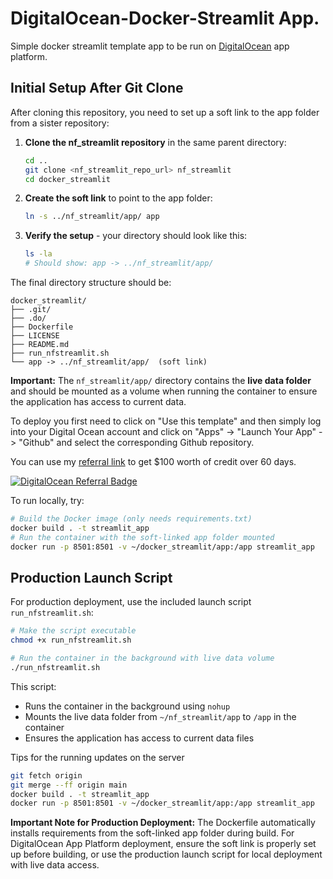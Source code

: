 # DigitalOcean-Docker-Streamlit App.

Simple docker streamlit template app to be run on [DigitalOcean](https://m.do.co/c/a42cc842048c) app platform.

## Initial Setup After Git Clone

After cloning this repository, you need to set up a soft link to the app folder from a sister repository:

1. **Clone the nf_streamlit repository** in the same parent directory:
   ```bash
   cd ..
   git clone <nf_streamlit_repo_url> nf_streamlit
   cd docker_streamlit
   ```

2. **Create the soft link** to point to the app folder:
   ```bash
   ln -s ../nf_streamlit/app/ app
   ```

3. **Verify the setup** - your directory should look like this:
   ```bash
   ls -la
   # Should show: app -> ../nf_streamlit/app/
   ```

The final directory structure should be:
```
docker_streamlit/
├── .git/
├── .do/
├── Dockerfile
├── LICENSE
├── README.md
├── run_nfstreamlit.sh
└── app -> ../nf_streamlit/app/  (soft link)
```

**Important:** The `nf_streamlit/app/` directory contains the **live data folder** and should be mounted as a volume when running the container to ensure the application has access to current data.

To deploy you first need to click on "Use this template" and then simply log into your Digital Ocean account and click on "Apps" -> "Launch Your App" -> "Github" and select the corresponding Github repository.

You can use my [referral link](https://m.do.co/c/a42cc842048c) to get $100 worth of credit over 60 days.

[![DigitalOcean Referral Badge](https://web-platforms.sfo2.cdn.digitaloceanspaces.com/WWW/Badge%201.svg)](https://www.digitalocean.com/?refcode=a42cc842048c&utm_campaign=Referral_Invite&utm_medium=Referral_Program&utm_source=badge)


To run locally, try:
```bash
# Build the Docker image (only needs requirements.txt)
docker build . -t streamlit_app
# Run the container with the soft-linked app folder mounted
docker run -p 8501:8501 -v ~/docker_streamlit/app:/app streamlit_app
```

## Production Launch Script

For production deployment, use the included launch script `run_nfstreamlit.sh`:

```bash
# Make the script executable
chmod +x run_nfstreamlit.sh

# Run the container in the background with live data volume
./run_nfstreamlit.sh
```

This script:
- Runs the container in the background using `nohup`
- Mounts the live data folder from `~/nf_streamlit/app` to `/app` in the container
- Ensures the application has access to current data files

Tips for the running updates on the server
```bash
git fetch origin
git merge --ff origin main
docker build . -t streamlit_app
docker run -p 8501:8501 -v ~/docker_streamlit/app:/app streamlit_app
```

**Important Note for Production Deployment:**
The Dockerfile automatically installs requirements from the soft-linked app folder during build. For DigitalOcean App Platform deployment, ensure the soft link is properly set up before building, or use the production launch script for local deployment with live data access.